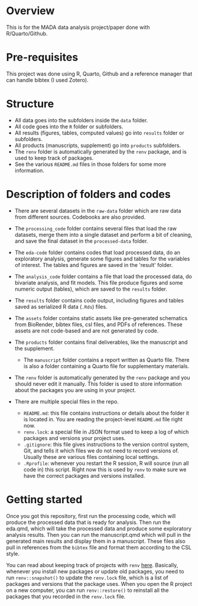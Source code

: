 # Overview

This is for the MADA data analysis project/paper done with R/Quarto/Github. 

# Pre-requisites

This project was done using R, Quarto, Github and a reference manager that can handle bibtex (I used Zotero). 

# Structure

* All data goes into the subfolders inside the `data` folder.
* All code goes into the `R` folder or subfolders.
* All results (figures, tables, computed values) go into `results` folder or subfolders.
* All products (manuscripts, supplement) go into `products` subfolders.
* The `renv` folder is automatically generated by the `renv` package, and is
used to keep track of packages.
* See the various `README.md` files in those folders for some more information.

# Description of folders and codes 

* There are several datasets in the `raw-data` folder which are raw data from different sources. Codebooks are also provided. 
* The `processing_code` folder contains several files that load the raw datasets, merge them into a single dataset and perform a bit of cleaning, and save the final dataset in the `processed-data` folder. 
* The `eda-code` folder contains codes that load processed data, do an exploratory analysis, 
generate some figures and tables for the variables of interest. The tables and figures 
are saved in the 'result' folder.
* The `analysis_code` folder contains a file that load the processed data, do bivariate analysis, and fit models. This file produce figures and some numeric output (tables), which are saved to the `results` folder.
* The `results` folder contains code output, including figures and tables saved as serialized R data (`.Rds`) files.
* The `assets` folder contains static assets like pre-generated schematics from BioRender, bibtex files, csl files, and PDFs of references. These assets are not code-based and are not generated by code.
* The `products` folder contains final deliverables, like the manuscript and the supplement.
  * The  `manuscript` folder contains a report written as Quarto file. There is also a folder containing a Quarto file for supplementary materials.

* The `renv` folder is automatically generated by the `renv` package and you
should never edit it manually. This folder is used to store information about
the packages you are using in your project.
* There are multiple special files in the repo.
  * `README.md`: this file contains instructions or details about the folder it
  is located in. You are reading the project-level `README.md` file right now.
  * `renv.lock`: a special file in JSON format used to keep a log of which
  packages and versions your project uses.
  * `.gitignore`: this file gives instructions to the version control system,
  Git, and tells it which files we do not need to record versions of. Usually
  these are various files containing local settings.
  * `.Rprofile`: whenever you restart the R session, R will source (run all
  code in) this script. Right now this is used by `renv` to make sure we have
  the correct packages and versions installed.


# Getting started

Once you got this repository, first run the processing code, which will produce the processed data that is ready for analysis. Then run the eda.qmd, which will take the processed data and produce some exploratory analysis results. Then you can run the manuscript.qmd which will pull in the generated main results and display them in a manuscript. These files also pull in references from the `bibtex` file and format them according to the CSL style.

You can read about keeping track of projects with `renv`
[here](https://rstudio.github.io/renv/articles/renv.html).
Basically, whenever you install new packages or update old packages, you need
to run `renv::snapshot()` to update the `renv.lock` file, which is a list of
packages and versions that the package uses. When you open the R project on a
new computer, you can run `renv::restore()` to reinstall all the packages that
you recorded in the `renv.lock` file.


